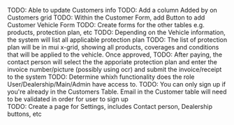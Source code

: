 TODO: Able to update Customers info
TODO: Add a column Added by on Customers grid
TODO: Within the Customer Form, add Button to add Customer Vehicle Form
TODO: Create forms for the other tables e.g. products, protection plan, etc
TODO: Depending on the Vehicle information, the system will list all applicable protection plan
TODO: The list of protection plan will be in mui x-grid, showing all products, coverages and conditions that will be applied to the vehicle. Once approved,
TODO: After paying, the contact person will select the the apporiate protection plan and enter the invoice number/picture (possibly using ocr) and submit the invoice/receipt to the system
TODO: Determine whixh functionality does the role User/Dealership/Main/Admin have access to.
TODO: You can only sign up if you're already in the Customers Table. Email in the Customer table will need to be validated in order for user to sign up  
TODO: Create a page for Settings, includes Contact person, Dealership buttons, etc